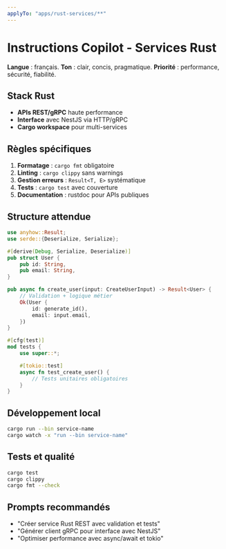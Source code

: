 ```yaml
---
applyTo: "apps/rust-services/**"
---
```


# Instructions Copilot - Services Rust

**Langue** : français. **Ton** : clair, concis, pragmatique.
**Priorité** : performance, sécurité, fiabilité.

## Stack Rust
- **APIs REST/gRPC** haute performance
- **Interface** avec NestJS via HTTP/gRPC
- **Cargo workspace** pour multi-services

## Règles spécifiques
1. **Formatage** : `cargo fmt` obligatoire
2. **Linting** : `cargo clippy` sans warnings
3. **Gestion erreurs** : `Result<T, E>` systématique
4. **Tests** : `cargo test` avec couverture
5. **Documentation** : rustdoc pour APIs publiques

## Structure attendue
```rust
use anyhow::Result;
use serde::{Deserialize, Serialize};

#[derive(Debug, Serialize, Deserialize)]
pub struct User {
    pub id: String,
    pub email: String,
}

pub async fn create_user(input: CreateUserInput) -> Result<User> {
    // Validation + logique métier
    Ok(User {
        id: generate_id(),
        email: input.email,
    })
}

#[cfg(test)]
mod tests {
    use super::*;

    #[tokio::test]
    async fn test_create_user() {
        // Tests unitaires obligatoires
    }
}
```

## Développement local
```bash
cargo run --bin service-name
cargo watch -x "run --bin service-name"
```

## Tests et qualité
```bash
cargo test
cargo clippy
cargo fmt --check
```

## Prompts recommandés
- "Créer service Rust REST avec validation et tests"
- "Générer client gRPC pour interface avec NestJS"
- "Optimiser performance avec async/await et tokio"